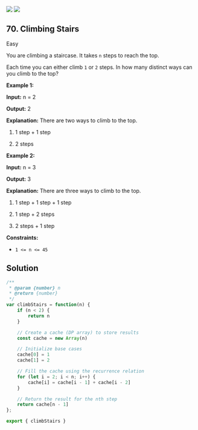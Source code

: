 [![](https://img.shields.io/github/stars/LeetCode-in-JavaScript/LeetCode-in-JavaScript?label=Stars&style=flat-square)](https://github.com/LeetCode-in-JavaScript/LeetCode-in-JavaScript)
[![](https://img.shields.io/github/forks/LeetCode-in-JavaScript/LeetCode-in-JavaScript?label=Fork%20me%20on%20GitHub%20&style=flat-square)](https://github.com/LeetCode-in-JavaScript/LeetCode-in-JavaScript/fork)

## 70\. Climbing Stairs

Easy

You are climbing a staircase. It takes `n` steps to reach the top.

Each time you can either climb `1` or `2` steps. In how many distinct ways can you climb to the top?

**Example 1:**

**Input:** n = 2

**Output:** 2

**Explanation:** There are two ways to climb to the top. 

1. 1 step + 1 step 

2. 2 steps

**Example 2:**

**Input:** n = 3

**Output:** 3

**Explanation:** There are three ways to climb to the top. 

1. 1 step + 1 step + 1 step 

2. 1 step + 2 steps 

3. 2 steps + 1 step

**Constraints:**

*   `1 <= n <= 45`

## Solution

```javascript
/**
 * @param {number} n
 * @return {number}
 */
var climbStairs = function(n) {
    if (n < 2) {
        return n
    }

    // Create a cache (DP array) to store results
    const cache = new Array(n)

    // Initialize base cases
    cache[0] = 1
    cache[1] = 2

    // Fill the cache using the recurrence relation
    for (let i = 2; i < n; i++) {
        cache[i] = cache[i - 1] + cache[i - 2]
    }

    // Return the result for the nth step
    return cache[n - 1]
};

export { climbStairs }
```